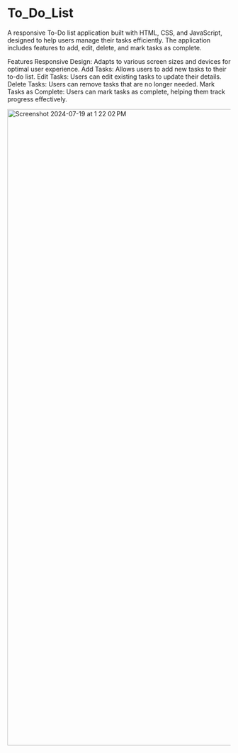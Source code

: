 # To_Do_List

A responsive To-Do list application built with HTML, CSS, and JavaScript, designed to help users manage their tasks efficiently. The application includes features to add, edit, delete, and mark tasks as complete.

Features
Responsive Design: Adapts to various screen sizes and devices for optimal user experience.
Add Tasks: Allows users to add new tasks to their to-do list.
Edit Tasks: Users can edit existing tasks to update their details.
Delete Tasks: Users can remove tasks that are no longer needed.
Mark Tasks as Complete: Users can mark tasks as complete, helping them track progress effectively.

<img width="1436" alt="Screenshot 2024-07-19 at 1 22 02 PM" src="https://github.com/user-attachments/assets/9d93edfa-def3-41d8-86b6-4ef6cc063e1a">
